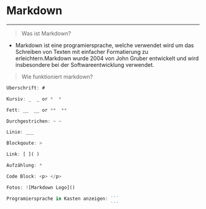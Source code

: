 # Markdown 
___

> Was ist Markdown?
    
* Markdown ist eine programiersprache, welche verwendet wird um das Schreiben von Texten mit einfacher Formatierung zu erleichtern.Markdown wurde 2004 von John Gruber entwickelt und wird insbesondere bei der Softwareentwicklung verwendet.

> Wie funktioniert markdown?         
    
```js
Überschrift: #
```

```js
Kursiv: _  _ or *  *
```

```js
Fett: __  __ or **  **
```

```js
Durchgestrichen: ~ ~
```

```js
Linie: ___
```

```js
Blockqoute: >
```

```js
Link: [ ]( )
```

```js
Aufzählung: *
```

```js
Code Block: <p> </p>
```

```js
Fotos: ![Markdown Logo]()
```

```js
Programiersprache in Kasten anzeigen: ```
                                      ```
```
